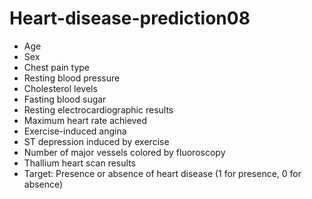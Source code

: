 # Heart-disease-prediction08
- Age
- Sex
- Chest pain type
- Resting blood pressure
- Cholesterol levels
- Fasting blood sugar
- Resting electrocardiographic results
- Maximum heart rate achieved
- Exercise-induced angina
- ST depression induced by exercise
- Number of major vessels colored by fluoroscopy
- Thallium heart scan results
- Target: Presence or absence of heart disease (1 for presence, 0 for absence)
